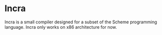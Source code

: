 # Incra

Incra is a small compiler designed for a subset of the Scheme programming language. Incra only works on x86 architecture for now.

